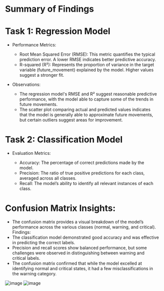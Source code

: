 # Summary of Findings
# Task 1: Regression Model
- Performance Metrics:

  - Root Mean Squared Error (RMSE): This metric quantifies the typical prediction error. A lower RMSE indicates better predictive accuracy.
  - R-squared (R²): Represents the proportion of variance in the target variable (future_movement) explained by the model. Higher values suggest a stronger fit.
- Observations:

  - The regression model's RMSE and R² suggest reasonable predictive performance, with the model able to capture some of the trends in future movements.
  - The scatter plot comparing actual and predicted values indicates that the model is generally able to approximate future movements, but certain outliers suggest areas for improvement.
# Task 2: Classification Model
- Evaluation Metrics:

  - Accuracy: The percentage of correct predictions made by the model.
  - Precision: The ratio of true positive predictions for each class, averaged across all classes.
  - Recall: The model’s ability to identify all relevant instances of each class.
# Confusion Matrix Insights:

- The confusion matrix provides a visual breakdown of the model’s performance across the various classes (normal, warning, and critical).
Findings:
- The classification model demonstrated good accuracy and was effective in predicting the correct labels.
- Precision and recall scores show balanced performance, but some challenges were observed in distinguishing between warning and critical labels.
- The confusion matrix confirmed that while the model excelled at identifying normal and critical states, it had a few misclassifications in the warning category.


![image](https://github.com/user-attachments/assets/71a89932-f0a4-4d2e-aed9-9e30aeae6ec8)
![image](https://github.com/user-attachments/assets/4e07d828-681a-4c5a-87bd-8c01f7f87bdd)
